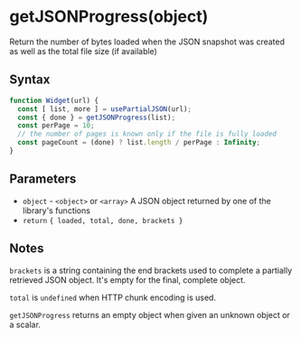 # getJSONProgress(object)

Return the number of bytes loaded when the JSON snapshot was created as well as the total file size (if available)

## Syntax

```js
function Widget(url) {
  const [ list, more ] = usePartialJSON(url);
  const { done } = getJSONProgress(list);
  const perPage = 10;
  // the number of pages is known only if the file is fully loaded
  const pageCount = (done) ? list.length / perPage : Infinity;
}
```

## Parameters

* `object` - `<object>` or `<array>` A JSON object returned by one of the library's functions
* `return` `{ loaded, total, done, brackets }`

## Notes

`brackets` is a string containing the end brackets used to complete a partially retrieved JSON
object. It's empty for the final, complete object.

`total` is `undefined` when HTTP chunk encoding is used.

`getJSONProgress` returns an empty object when given an unknown object or a scalar.
